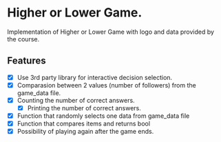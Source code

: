 # Higher or Lower Game.

Implementation of Higher or Lower Game with logo and data
provided by the course.


## Features

- [X] Use 3rd party library for interactive decision selection.
- [X] Comparasion between 2 values (number of followers) 
        from the game_data file.
- [X] Counting the number of correct answers.
    - [X] Printing the number of correct answers.
- [X] Function that randomly selects one data from game_data file 
- [X] Function that compares items and returns bool
- [X] Possibility of playing again after the game ends.